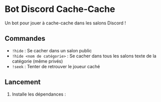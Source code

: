# Bot Discord Cache-Cache

Un bot pour jouer à cache-cache dans les salons Discord !

## Commandes

- `!hide` : Se cacher dans un salon public
- `!hide <nom de catégorie>` : Se cacher dans tous les salons texte de la catégorie (même privés)
- `!seek` : Tenter de retrouver le joueur caché

## Lancement

1. Installe les dépendances :
